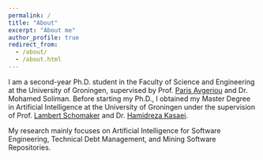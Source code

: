 ```yaml
---
permalink: /
title: "About"
excerpt: "About me"
author_profile: true
redirect_from: 
  - /about/
  - /about.html
---
```


I am a second-year Ph.D. student in the Faculty of Science and Engineering at the University of Groningen, supervised by Prof. [Paris Avgeriou](http://www.cs.rug.nl/~paris/) and Dr. Mohamed Soliman. Before starting my Ph.D., I obtained my Master Degree in Artificial Intelligence at the University of Groningen under the supervision of Prof. [Lambert Schomaker](https://www.ai.rug.nl/~lambert/
) and Dr. [Hamidreza Kasaei](https://hkasaei.github.io
).

My research mainly focuses on Artificial Intelligence for Software Engineering, Technical Debt Management, and Mining Software Repositories.